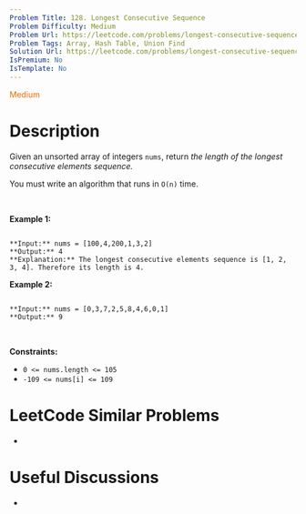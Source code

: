 ```yaml
---
Problem Title: 128. Longest Consecutive Sequence
Problem Difficulty: Medium
Problem Url: https://leetcode.com/problems/longest-consecutive-sequence/
Problem Tags: Array, Hash Table, Union Find
Solution Url: https://leetcode.com/problems/longest-consecutive-sequence/solution/
IsPremium: No
IsTemplate: No
---
```


<span style="color: rgb(239, 108, 0);">Medium</span>

# Description

Given an unsorted array of integers `nums`, return *the length of the longest consecutive elements sequence.*


You must write an algorithm that runs in `O(n)` time.


 


**Example 1:**



```

**Input:** nums = [100,4,200,1,3,2]
**Output:** 4
**Explanation:** The longest consecutive elements sequence is [1, 2, 3, 4]. Therefore its length is 4.

```

**Example 2:**



```

**Input:** nums = [0,3,7,2,5,8,4,6,0,1]
**Output:** 9

```

 


**Constraints:**


* `0 <= nums.length <= 105`
* `-109 <= nums[i] <= 109`




# LeetCode Similar Problems

- []()

# Useful Discussions

- []()
